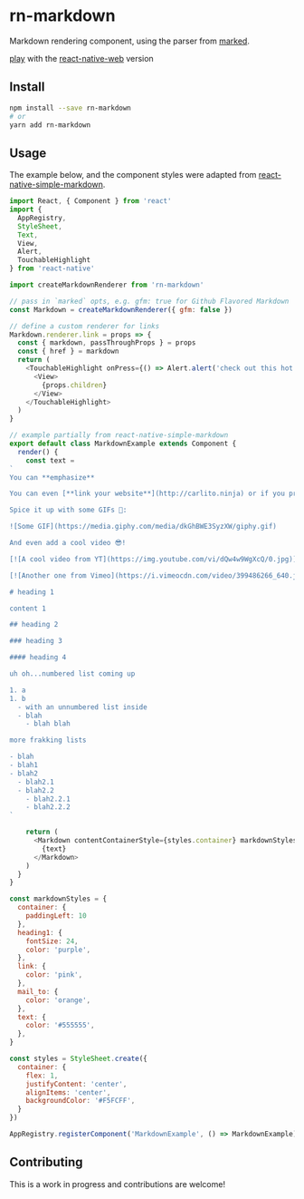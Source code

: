 # rn-markdown

Markdown rendering component, using the parser from [marked](https://github.com/chjj/marked).

[play](https://tradle.github.io/rn-markdown-playground/) with the [react-native-web](https://github.com/necolas/react-native-web) version

## Install

```sh
npm install --save rn-markdown
# or
yarn add rn-markdown
```

## Usage

The example below, and the component styles were adapted from [react-native-simple-markdown](https://github.com/CharlesMangwa/react-native-simple-markdown).

```js
import React, { Component } from 'react'
import {
  AppRegistry,
  StyleSheet,
  Text,
  View,
  Alert,
  TouchableHighlight
} from 'react-native'

import createMarkdownRenderer from 'rn-markdown'

// pass in `marked` opts, e.g. gfm: true for Github Flavored Markdown
const Markdown = createMarkdownRenderer({ gfm: false })

// define a custom renderer for links
Markdown.renderer.link = props => {
  const { markdown, passThroughProps } = props
  const { href } = markdown
  return (
    <TouchableHighlight onPress={() => Alert.alert('check out this hot href', href)}>
      <View>
        {props.children}
      </View>
    </TouchableHighlight>
  )
}

// example partially from react-native-simple-markdown
export default class MarkdownExample extends Component {
  render() {
    const text =
`
You can **emphasize**

You can even [**link your website**](http://carlito.ninja) or if you prefer: [email somebody](mailto:email@somebody.com)

Spice it up with some GIFs 💃:

![Some GIF](https://media.giphy.com/media/dkGhBWE3SyzXW/giphy.gif)

And even add a cool video 😎!

[![A cool video from YT](https://img.youtube.com/vi/dQw4w9WgXcQ/0.jpg)](http://www.youtube.com/watch?v=dQw4w9WgXcQ)

[![Another one from Vimeo](https://i.vimeocdn.com/video/399486266_640.jpg)](https://vimeo.com/57580368)

# heading 1

content 1

## heading 2

### heading 3

#### heading 4

uh oh...numbered list coming up

1. a
1. b
  - with an unnumbered list inside
  - blah
    - blah blah

more frakking lists

- blah
- blah1
- blah2
  - blah2.1
  - blah2.2
    - blah2.2.1
    - blah2.2.2
`

    return (
      <Markdown contentContainerStyle={styles.container} markdownStyles={markdownStyles} passThroughProps={{ passMeThrough: 'to the child renderer components' }}>
        {text}
      </Markdown>
    )
  }
}

const markdownStyles = {
  container: {
    paddingLeft: 10
  },
  heading1: {
    fontSize: 24,
    color: 'purple',
  },
  link: {
    color: 'pink',
  },
  mail_to: {
    color: 'orange',
  },
  text: {
    color: '#555555',
  },
}

const styles = StyleSheet.create({
  container: {
    flex: 1,
    justifyContent: 'center',
    alignItems: 'center',
    backgroundColor: '#F5FCFF',
  }
})

AppRegistry.registerComponent('MarkdownExample', () => MarkdownExample)
```

## Contributing

This is a work in progress and contributions are welcome!
